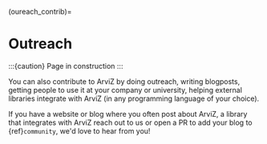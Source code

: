 (oureach_contrib)=
# Outreach

:::{caution} Page in construction
:::

You can also contribute to ArviZ by doing outreach, writing blogposts, getting
people to use it at your company or university, helping external libraries integrate with ArviZ (in
any programming language of your choice).

If you have a website or blog where you often post about ArviZ, a library that integrates with ArviZ reach out to us or
open a PR to add your blog to {ref}`community`, we'd love to hear from you!
